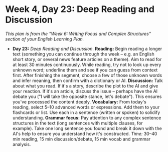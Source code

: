 # Week 4, Day 23: Deep Reading and Discussion

*This plan is from the "Week 6: Writing Focus and Complex Structures" section of your English Learning Plan.*

- **Day 23:** _Deep Reading and Discussion._ **Reading:** Begin reading a longer text (something you can continue through the week – e.g. an English short story, or several news feature articles on a theme). Aim to read for at least 30 minutes continuously. While reading, try not to look up every unknown word; underline them and see if you can guess from context first. After finishing the segment, choose a few of those unknown words and infer meaning, then confirm with a dictionary or AI. **Discussion:** Talk about what you read. If it's a story, describe the plot to the AI and give your reaction. If it's an article, discuss the issue – perhaps have the AI debate you ("I will take the opposite stance, let's debate"). This ensures you've processed the content deeply. **Vocabulary:** From today's reading, select 5–10 advanced words or expressions. Add them to your flashcards or list. Use each in a sentence (written or spoken) to solidify understanding. **Grammar focus:** Pay attention to any complex sentence structures in the text (long sentences with multiple clauses, for example). Take one long sentence you found and break it down with the AI's help to ensure you understand how it's constructed. _Time:_ 30–40 min reading, 15 min discussion/debate, 15 min vocab and grammar analysis. 